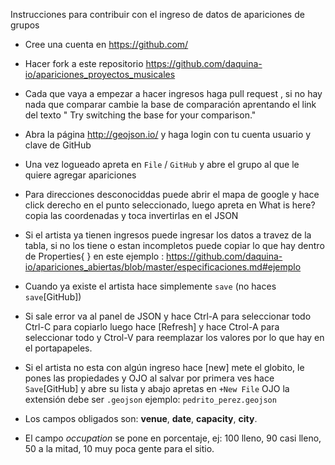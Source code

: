 Instrucciones para contribuir con el ingreso de datos de apariciones de grupos

* Cree una cuenta en https://github.com/

* Hacer fork a este repositorio https://github.com/daquina-io/apariciones_proyectos_musicales

* Cada que vaya a empezar a hacer ingresos haga pull request , si no hay nada que comparar cambie la base de comparación aprentando el link del texto " Try switching the base for your comparison."

* Abra la página http://geojson.io/ y haga login  con tu cuenta usuario y clave de GitHub

* Una vez logueado apreta en ```File``` / ```GitHub``` y abre el grupo al que le quiere agregar apariciones


* Para direcciones desconociddas puede abrir el mapa de google y hace click  derecho en el punto seleccionado, luego apreta en What is here? copia las coordenadas  y toca invertirlas en el JSON

* Si el artista ya tienen ingresos puede ingresar los datos a travez de la tabla, si no los tiene o estan incompletos puede copiar lo que hay dentro de Properties{ } en este ejemplo : https://github.com/daquina-io/apariciones_abiertas/blob/master/especificaciones.md#ejemplo

* Cuando ya existe el artista hace simplemente ```save```  (no haces ```save```[GitHub])

* Si sale error va al panel de JSON y hace Ctrl-A para seleccionar todo Ctrl-C para copiarlo luego hace [Refresh] y hace Ctrol-A para seleccionar todo y Ctrol-V para reemplazar los valores por lo que hay en el portapapeles.

* Si el artista no esta con algún ingreso hace [new]  mete el globito, le pones las propiedades y OJO al salvar por primera ves
hace ```Save```[GitHub] y abre su lista y abajo apretas en ```+New File```  OJO la extensión debe ser ```.geojson```  ejemplo: ```pedrito_perez.geojson```



*  Los campos obligados son: **venue**, **date**, **capacity**, **city**.

 * El campo _occupation_ se pone en porcentaje, ej: 100 lleno, 90 casi lleno, 50 a la mitad, 10 muy poca gente para el sitio.
